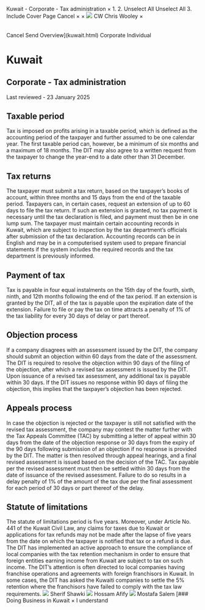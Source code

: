 Kuwait - Corporate - Tax administration
×
1.
2.
Unselect All
Unselect All
3.
Include Cover Page
Cancel
×
×
![](-/media/world-wide-tax-summaries/attachments/global---chris-wooley.ashx%3Frev=ac5e5f3223b34096b1afc2a6009c7320&revision=ac5e5f32-23b3-4096-b1af-c2a6009c7320&hash=859B7ADC84DC2CBEC9760E9E6EE7DE6D0A8BFCDF)
CW
Chris Wooley
×
######
Cancel
Send
Overview](kuwait.html)
Corporate
Individual
# Kuwait
## Corporate - Tax administration
Last reviewed - 23 January 2025
## Taxable period
Tax is imposed on profits arising in a taxable period, which is defined as the accounting period of the taxpayer and further assumed to be one calendar year. The first taxable period can, however, be a minimum of six months and a maximum of 18 months. The DIT may also agree to a written request from the taxpayer to change the year-end to a date other than 31 December.
## Tax returns
The taxpayer must submit a tax return, based on the taxpayer’s books of account, within three months and 15 days from the end of the taxable period. Taxpayers can, in certain cases, request an extension of up to 60 days to file the tax return. If such an extension is granted, no tax payment is necessary until the tax declaration is filed, and payment must then be in one lump sum.
The taxpayer must maintain certain accounting records in Kuwait, which are subject to inspection by the tax department’s officials after submission of the tax declaration. Accounting records can be in English and may be in a computerised system used to prepare financial statements if the system includes the required records and the tax department is previously informed.
## Payment of tax
Tax is payable in four equal instalments on the 15th day of the fourth, sixth, ninth, and 12th months following the end of the tax period. If an extension is granted by the DIT, all of the tax is payable upon the expiration date of the extension. Failure to file or pay the tax on time attracts a penalty of 1% of the tax liability for every 30 days of delay or part thereof.
## Objection process
If a company disagrees with an assessment issued by the DIT, the company should submit an objection within 60 days from the date of the assessment. The DIT is required to resolve the objection within 90 days of the filing of the objection, after which a revised tax assessment is issued by the DIT. Upon issuance of a revised tax assessment, any additional tax is payable within 30 days. If the DIT issues no response within 90 days of filing the objection, this implies that the taxpayer’s objection has been rejected.
## Appeals process
In case the objection is rejected or the taxpayer is still not satisfied with the revised tax assessment, the company may contest the matter further with the Tax Appeals Committee (TAC) by submitting a letter of appeal within 30 days from the date of the objection response or 30 days from the expiry of the 90 days following submission of an objection if no response is provided by the DIT.
The matter is then resolved through appeal hearings, and a final revised assessment is issued based on the decision of the TAC. Tax payable per the revised assessment must then be settled within 30 days from the date of issuance of the revised assessment. Failure to do so results in a delay penalty of 1% of the amount of the tax due per the final assessment for each period of 30 days or part thereof of the delay.
## Statute of limitations
The statute of limitations period is five years. Moreover, under Article No. 441 of the Kuwait Civil Law, any claims for taxes due to Kuwait or applications for tax refunds may not be made after the lapse of five years from the date on which the taxpayer is notified that tax or a refund is due.
The DIT has implemented an active approach to ensure the compliance of local companies with the tax retention mechanism in order to ensure that foreign entities earning income from Kuwait are subject to tax on such income. The DIT’s attention is often directed to local companies having franchise operations and agreements with foreign franchisors in Kuwait. In some cases, the DIT has asked the Kuwaiti companies to settle the 5% retention where the franchisors have failed to comply with the tax law requirements.
![](-/media/world-wide-tax-summaries/kuwaitsherif-shawkikuwait--sherif-shawkijpg20210215115252034.ashx%3Frev=27ee0a5e86cb4f2795a41906af1d3348&revision=27ee0a5e-86cb-4f27-95a4-1906af1d3348&hash=186AAC8400789692CB1D45324115939D547E9ECB)
Sherif Shawki
![](-/media/world-wide-tax-summaries/kuwaithossam-afifykuwait--hossam-afifyjpg20230802145805333.ashx%3Frev=ba4894e6b4724609b1b28e005af30a9e&revision=ba4894e6-b472-4609-b1b2-8e005af30a9e&hash=49DDEDCABF13BB1A924C31C3BEB7078D19E63B60)
Hossam Afify
![](-/media/world-wide-tax-summaries/kuwaitmostafa-salemkuwait--mostafa-salempng20230802145912202.ashx%3Frev=94609cb27f0b497ea18f88fce302ef35&revision=94609cb2-7f0b-497e-a18f-88fce302ef35&hash=02530A1743B9E9E22AC29E73170E945B913313B8)
Mostafa Salem
[### Doing Business in Kuwait
×
I understand